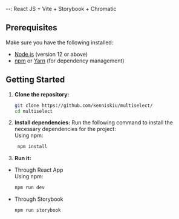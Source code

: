 --: React JS + Vite + Storybook + Chromatic

## Prerequisites

Make sure you have the following installed:

- [Node.js](https://nodejs.org/en/) (version 12 or above)
- [npm](https://www.npmjs.com/) or [Yarn](https://yarnpkg.com/) (for dependency management)

## Getting Started

1. **Clone the repository:**

   ```bash
   git clone https://github.com/kenniskiu/multiselect/
   cd multiselect
   
2. **Install dependencies:**
    Run the following command to install the necessary dependencies for the project:
   <br />
    Using npm:
   ```bash
    npm install

4. **Run it:**
  - Through React App
    <br />
    Using npm:
    ```bash
    npm run dev
  - Through Storybook
    ```bash
    npm run storybook
